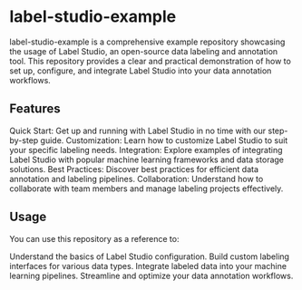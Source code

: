 # label-studio-example

label-studio-example is a comprehensive example repository showcasing the usage of Label Studio, an open-source data labeling and annotation tool. This repository provides a clear and practical demonstration of how to set up, configure, and integrate Label Studio into your data annotation workflows.

## Features
Quick Start: Get up and running with Label Studio in no time with our step-by-step guide.
Customization: Learn how to customize Label Studio to suit your specific labeling needs.
Integration: Explore examples of integrating Label Studio with popular machine learning frameworks and data storage solutions.
Best Practices: Discover best practices for efficient data annotation and labeling pipelines.
Collaboration: Understand how to collaborate with team members and manage labeling projects effectively.

## Usage
You can use this repository as a reference to:

Understand the basics of Label Studio configuration.
Build custom labeling interfaces for various data types.
Integrate labeled data into your machine learning pipelines.
Streamline and optimize your data annotation workflows.
